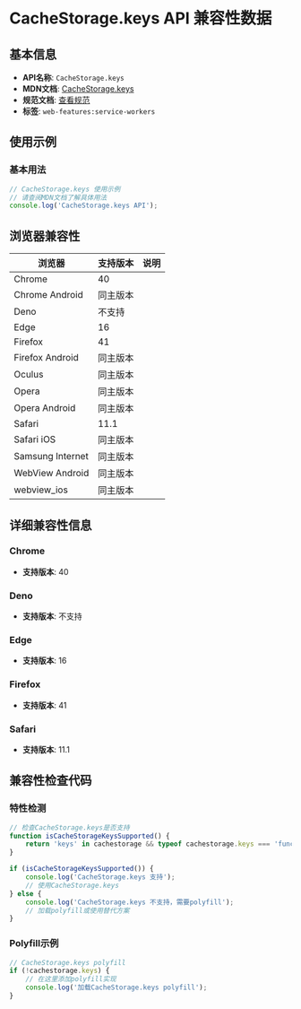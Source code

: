 # CacheStorage.keys API 兼容性数据

## 基本信息

- **API名称**: `CacheStorage.keys`
- **MDN文档**: [CacheStorage.keys](https://developer.mozilla.org/docs/Web/API/CacheStorage/keys)
- **规范文档**: [查看规范](https://w3c.github.io/ServiceWorker/#cache-storage-keys)
- **标签**: `web-features:service-workers`

## 使用示例

### 基本用法

```javascript
// CacheStorage.keys 使用示例
// 请查阅MDN文档了解具体用法
console.log('CacheStorage.keys API');
```

## 浏览器兼容性

| 浏览器 | 支持版本 | 说明 |
|--------|----------|------|
| Chrome | 40 |  |
| Chrome Android | 同主版本 |  |
| Deno | 不支持 |  |
| Edge | 16 |  |
| Firefox | 41 |  |
| Firefox Android | 同主版本 |  |
| Oculus | 同主版本 |  |
| Opera | 同主版本 |  |
| Opera Android | 同主版本 |  |
| Safari | 11.1 |  |
| Safari iOS | 同主版本 |  |
| Samsung Internet | 同主版本 |  |
| WebView Android | 同主版本 |  |
| webview_ios | 同主版本 |  |

## 详细兼容性信息

### Chrome

- **支持版本**: 40

### Deno

- **支持版本**: 不支持

### Edge

- **支持版本**: 16

### Firefox

- **支持版本**: 41

### Safari

- **支持版本**: 11.1

## 兼容性检查代码

### 特性检测

```javascript
// 检查CacheStorage.keys是否支持
function isCacheStorageKeysSupported() {
    return 'keys' in cachestorage && typeof cachestorage.keys === 'function';
}

if (isCacheStorageKeysSupported()) {
    console.log('CacheStorage.keys 支持');
    // 使用CacheStorage.keys
} else {
    console.log('CacheStorage.keys 不支持，需要polyfill');
    // 加载polyfill或使用替代方案
}
```

### Polyfill示例

```javascript
// CacheStorage.keys polyfill
if (!cachestorage.keys) {
    // 在这里添加polyfill实现
    console.log('加载CacheStorage.keys polyfill');
}
```

